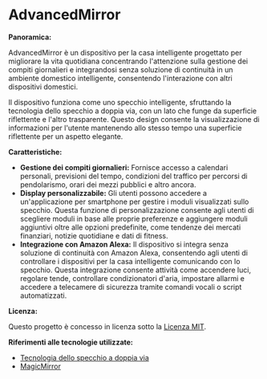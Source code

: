 # AdvancedMirror

**Panoramica:**

AdvancedMirror è un dispositivo per la casa intelligente progettato per migliorare la vita quotidiana concentrando l'attenzione sulla gestione dei compiti giornalieri e integrandosi senza soluzione di continuità in un ambiente domestico intelligente, consentendo l'interazione con altri dispositivi domestici.

Il dispositivo funziona come uno specchio intelligente, sfruttando la tecnologia dello specchio a doppia via, con un lato che funge da superficie riflettente e l'altro trasparente. Questo design consente la visualizzazione di informazioni per l'utente mantenendo allo stesso tempo una superficie riflettente per un aspetto elegante.

**Caratteristiche:**

- **Gestione dei compiti giornalieri:** Fornisce accesso a calendari personali, previsioni del tempo, condizioni del traffico per percorsi di pendolarismo, orari dei mezzi pubblici e altro ancora.
- **Display personalizzabile:** Gli utenti possono accedere a un'applicazione per smartphone per gestire i moduli visualizzati sullo specchio. Questa funzione di personalizzazione consente agli utenti di scegliere moduli in base alle proprie preferenze e aggiungere moduli aggiuntivi oltre alle opzioni predefinite, come tendenze dei mercati finanziari, notizie quotidiane e dati di fitness.
- **Integrazione con Amazon Alexa:** Il dispositivo si integra senza soluzione di continuità con Amazon Alexa, consentendo agli utenti di controllare i dispositivi per la casa intelligente comunicando con lo specchio. Questa integrazione consente attività come accendere luci, regolare tende, controllare condizionatori d'aria, impostare allarmi e accedere a telecamere di sicurezza tramite comandi vocali o script automatizzati.
  
**Licenza:**

Questo progetto è concesso in licenza sotto la [Licenza MIT](https://opensource.org/licenses/MIT).

**Riferimenti alle tecnologie utilizzate:**

- [Tecnologia dello specchio a doppia via](https://en.wikipedia.org/wiki/One-way_mirror#Two-way_mirror)
- [MagicMirror](https://magicmirror.builders/)
